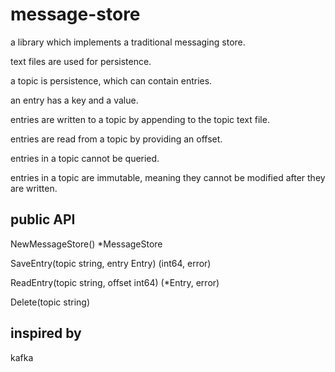 # message-store

a library which implements a traditional messaging store. 

text files are used for persistence.

a topic is persistence, which can contain entries.

an entry has a key and a value.

entries are written to a topic by appending to the topic text file.

entries are read from a topic by providing an offset.

entries in a topic cannot be queried.

entries in a topic are immutable, meaning they cannot be modified after they are written.

## public API

NewMessageStore() *MessageStore

SaveEntry(topic string, entry Entry) (int64, error)

ReadEntry(topic string, offset int64) (*Entry, error)

Delete(topic string)

## inspired by 

kafka
